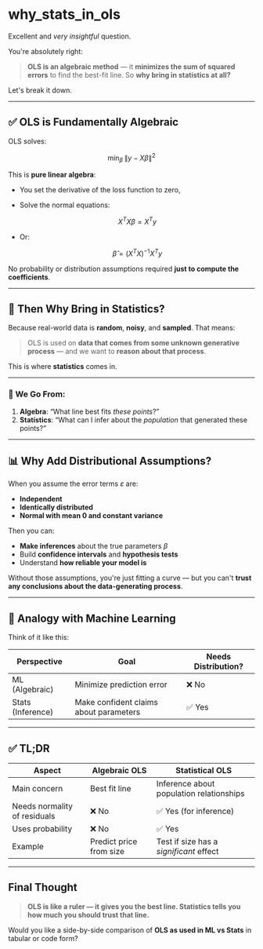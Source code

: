 # why_stats_in_ols

Excellent and *very insightful* question.

You're absolutely right:

> **OLS is an algebraic method** — it **minimizes the sum of squared errors** to find the best-fit line.
> So **why bring in statistics at all?**

Let's break it down.

---

## ✅ OLS is Fundamentally Algebraic

OLS solves:

$$
\min_\beta \; \| y - X\beta \|^2
$$

This is **pure linear algebra**:

* You set the derivative of the loss function to zero,
* Solve the normal equations:

  $$
  X^TX\beta = X^Ty
  $$
* Or:

  $$
  \hat\beta = (X^TX)^{-1}X^Ty
  $$

No probability or distribution assumptions required **just to compute the coefficients**.

---

## 🧠 Then Why Bring in Statistics?

Because real-world data is **random**, **noisy**, and **sampled**. That means:

> OLS is used on **data that comes from some unknown generative process** — and we want to **reason about that process**.

This is where **statistics** comes in.

---

### 🔁 We Go From:

1. **Algebra**: “What line best fits *these points*?”
2. **Statistics**: “What can I infer about the *population* that generated these points?”

---

## 📊 Why Add Distributional Assumptions?

When you assume the error terms $\varepsilon$ are:

* **Independent**
* **Identically distributed**
* **Normal with mean 0 and constant variance**

Then you can:

* **Make inferences** about the true parameters $\beta$
* Build **confidence intervals** and **hypothesis tests**
* Understand **how reliable your model is**

Without those assumptions, you're just fitting a curve — but you can't **trust any conclusions about the data-generating process**.

---

## 🤖 Analogy with Machine Learning

Think of it like this:

| Perspective       | Goal                                   | Needs Distribution? |
| ----------------- | -------------------------------------- | ------------------- |
| ML (Algebraic)    | Minimize prediction error              | ❌ No                |
| Stats (Inference) | Make confident claims about parameters | ✅ Yes               |

---

## ✅ TL;DR

| Aspect                       | Algebraic OLS           | Statistical OLS                          |
| ---------------------------- | ----------------------- | ---------------------------------------- |
| Main concern                 | Best fit line           | Inference about population relationships |
| Needs normality of residuals | ❌ No                    | ✅ Yes (for inference)                    |
| Uses probability             | ❌ No                    | ✅ Yes                                    |
| Example                      | Predict price from size | Test if size has a *significant* effect  |

---

## Final Thought

> **OLS is like a ruler — it gives you the best line.
> Statistics tells you how much you should trust that line.**

Would you like a side-by-side comparison of **OLS as used in ML vs Stats** in tabular or code form?
